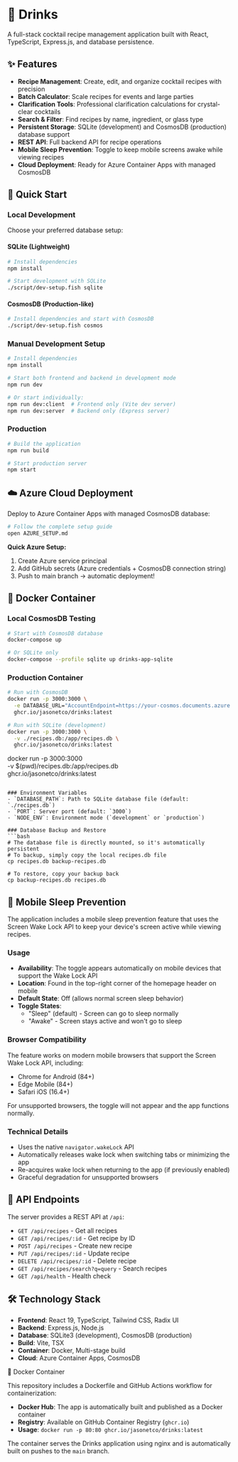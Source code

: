 # 🍹 Drinks

A full-stack cocktail recipe management application built with React, TypeScript, Express.js, and database persistence.

## ✨ Features

- **Recipe Management**: Create, edit, and organize cocktail recipes with precision
- **Batch Calculator**: Scale recipes for events and large parties  
- **Clarification Tools**: Professional clarification calculations for crystal-clear cocktails
- **Search & Filter**: Find recipes by name, ingredient, or glass type
- **Persistent Storage**: SQLite (development) and CosmosDB (production) database support
- **REST API**: Full backend API for recipe operations
- **Mobile Sleep Prevention**: Toggle to keep mobile screens awake while viewing recipes
- **Cloud Deployment**: Ready for Azure Container Apps with managed CosmosDB

## 🚀 Quick Start

### Local Development

Choose your preferred database setup:

#### SQLite (Lightweight)
```bash
# Install dependencies
npm install

# Start development with SQLite
./script/dev-setup.fish sqlite
```

#### CosmosDB (Production-like)
```bash
# Install dependencies and start with CosmosDB
./script/dev-setup.fish cosmos
```

### Manual Development Setup
```bash
# Install dependencies
npm install

# Start both frontend and backend in development mode
npm run dev

# Or start individually:
npm run dev:client  # Frontend only (Vite dev server)
npm run dev:server  # Backend only (Express server)
```

### Production
```bash
# Build the application
npm run build

# Start production server
npm start
```

## ☁️ Azure Cloud Deployment

Deploy to Azure Container Apps with managed CosmosDB database:

```bash
# Follow the complete setup guide
open AZURE_SETUP.md
```

**Quick Azure Setup:**
1. Create Azure service principal
2. Add GitHub secrets (Azure credentials + CosmosDB connection string)
3. Push to main branch → automatic deployment!

## 🐳 Docker Container

### Local CosmosDB Testing
```bash
# Start with CosmosDB database
docker-compose up

# Or SQLite only
docker-compose --profile sqlite up drinks-app-sqlite
```

### Production Container
```bash
# Run with CosmosDB
docker run -p 3000:3000 \
  -e DATABASE_URL="AccountEndpoint=https://your-cosmos.documents.azure.com:443/;AccountKey=your-key;" \
  ghcr.io/jasonetco/drinks:latest

# Run with SQLite (development)
docker run -p 3000:3000 \
  -v ./recipes.db:/app/recipes.db \
  ghcr.io/jasonetco/drinks:latest
```
docker run -p 3000:3000 \
  -v $(pwd)/recipes.db:/app/recipes.db \
  ghcr.io/jasonetco/drinks:latest
```

### Environment Variables
- `DATABASE_PATH`: Path to SQLite database file (default: `./recipes.db`)
- `PORT`: Server port (default: `3000`)
- `NODE_ENV`: Environment mode (`development` or `production`)

### Database Backup and Restore
```bash
# The database file is directly mounted, so it's automatically persistent
# To backup, simply copy the local recipes.db file
cp recipes.db backup-recipes.db

# To restore, copy your backup back
cp backup-recipes.db recipes.db
```

## 📱 Mobile Sleep Prevention

The application includes a mobile sleep prevention feature that uses the Screen Wake Lock API to keep your device's screen active while viewing recipes.

### Usage

- **Availability**: The toggle appears automatically on mobile devices that support the Wake Lock API
- **Location**: Found in the top-right corner of the homepage header on mobile
- **Default State**: Off (allows normal screen sleep behavior)
- **Toggle States**: 
  - "Sleep" (default) - Screen can go to sleep normally
  - "Awake" - Screen stays active and won't go to sleep

### Browser Compatibility

The feature works on modern mobile browsers that support the Screen Wake Lock API, including:
- Chrome for Android (84+)
- Edge Mobile (84+)
- Safari iOS (16.4+)

For unsupported browsers, the toggle will not appear and the app functions normally.

### Technical Details

- Uses the native `navigator.wakeLock` API
- Automatically releases wake lock when switching tabs or minimizing the app
- Re-acquires wake lock when returning to the app (if previously enabled)
- Graceful degradation for unsupported browsers

## 📡 API Endpoints

The server provides a REST API at `/api`:

- `GET /api/recipes` - Get all recipes
- `GET /api/recipes/:id` - Get recipe by ID
- `POST /api/recipes` - Create new recipe
- `PUT /api/recipes/:id` - Update recipe
- `DELETE /api/recipes/:id` - Delete recipe
- `GET /api/recipes/search?q=query` - Search recipes
- `GET /api/health` - Health check

## 🛠 Technology Stack

- **Frontend**: React 19, TypeScript, Tailwind CSS, Radix UI
- **Backend**: Express.js, Node.js
- **Database**: SQLite3 (development), CosmosDB (production)
- **Build**: Vite, TSX
- **Container**: Docker, Multi-stage build
- **Cloud**: Azure Container Apps, CosmosDB

🐳 Docker Container

This repository includes a Dockerfile and GitHub Actions workflow for containerization:

- **Docker Hub**: The app is automatically built and published as a Docker container
- **Registry**: Available on GitHub Container Registry (`ghcr.io`)
- **Usage**: `docker run -p 80:80 ghcr.io/jasonetco/drinks:latest`

The container serves the Drinks application using nginx and is automatically built on pushes to the `main` branch.
